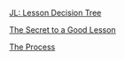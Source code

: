 [JL: Lesson Decision Tree](https://docs.google.com/document/d/19K3-9dXJn9Kk03kgdvOAPxVFU10yLmNTyAMg7VjGOSU/edit)


[The Secret to a Good Lesson](https://docs.google.com/document/d/1HWtmu3JWFZqVkyycfEmL8XNcdijlvnLzsPeTeWhwOPk/edit)


[The Process](https://docs.google.com/document/d/1WjZ2n5OQgKRoLcybgLmbpJ38RRIA7BzcDwt-IxcUk0w/edit?usp=sharing)
